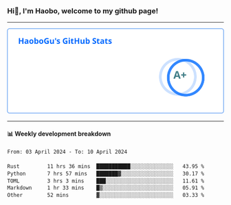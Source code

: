 <!--<h2 align="center"> Hi👋, I'm Haobo, welcome to my github page! </h2>-->
### Hi👋, I'm Haobo, welcome to my github page!
-------

<img href="https://github.com/HaoboGu" src="assets/stats.svg" alt="github stats" /> 

-------

#### 📊 **Weekly development breakdown**
<!--START_SECTION:waka-->

```txt
From: 03 April 2024 - To: 10 April 2024

Rust         11 hrs 36 mins  ███████████░░░░░░░░░░░░░░   43.95 %
Python       7 hrs 57 mins   ███████▓░░░░░░░░░░░░░░░░░   30.17 %
TOML         3 hrs 3 mins    ███░░░░░░░░░░░░░░░░░░░░░░   11.61 %
Markdown     1 hr 33 mins    █▒░░░░░░░░░░░░░░░░░░░░░░░   05.91 %
Other        52 mins         ▓░░░░░░░░░░░░░░░░░░░░░░░░   03.33 %
```

<!--END_SECTION:waka-->
<!--
backup url: https://github-readme-status-dusky-ten.vercel.app/api?username=HaoboGu&count_private=true&show_icons=true&theme=transparent&border_color=2f80ed
-->
<!--
**HaoboGu/HaoboGu** is a ✨ _special_ ✨ repository because its `README.md` (this file) appears on your GitHub profile.

Here are some ideas to get you started:

- 🔭 I’m currently working on AI-assisted programming tools
- 🌱 I’m currently learning ...
- 👯 I’m looking to collaborate on ...
- 🤔 I’m looking for help with ...
- 💬 Ask me about ...
- 📫 How to reach me: ...
- 😄 Pronouns: ...
- ⚡ Fun fact: ...
-->
